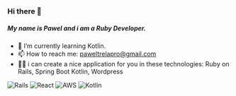 ### Hi there 👋

##### My name is Pawel and i am a Ruby Developer.

- 🔭 I’m currently learning Kotlin.
- 📫 How to reach me: paweltrelapro@gmail.com
- 🧑‍💻 i can create a nice application for you in these technologies: Ruby on Rails, Spring Boot Kotlin, Wordpress

![Rails](https://img.shields.io/badge/rails-%23CC0000.svg?style=for-the-badge&logo=ruby-on-rails&logoColor=white) ![React](https://img.shields.io/badge/react-%2320232a.svg?style=for-the-badge&logo=react&logoColor=%2361DAFB) ![AWS](https://img.shields.io/badge/AWS-%23FF9900.svg?style=for-the-badge&logo=amazon-aws&logoColor=white) ![Kotlin](https://img.shields.io/badge/kotlin-%237F52FF.svg?style=for-the-badge&logo=kotlin&logoColor=white)
